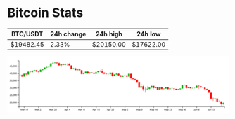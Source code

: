 # Bitcoin Stats

BTC/USDT|24h change|24h high|24h low|
|---|---|---|---|
|$19482.45|2.33%|$20150.00|$17622.00|

<img src="./chart.svg">
